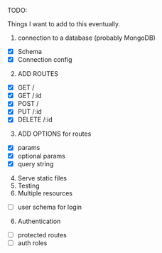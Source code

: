 TODO:

Things I want to add to this eventually.

1. connection to a database (probably MongoDB)
  - [x] Schema
  - [x] Connection config
2. ADD ROUTES
  - [x] GET /
  - [x] GET /:id
  - [x] POST /
  - [x] PUT /:id
  - [x] DELETE /:id
3. ADD OPTIONS for routes
  - [x] params 
  - [x] optional params
  - [x] query string
4. Serve static files
5. Testing
6. Multiple resources
  - [ ] user schema for login
6. Authentication
  - [ ] protected routes
  - [ ] auth roles
